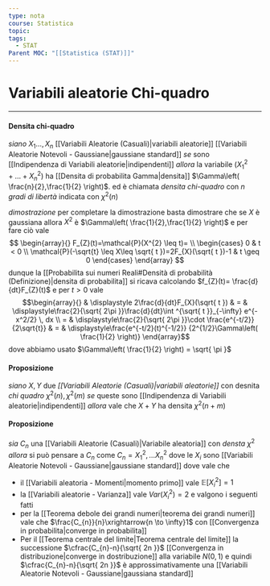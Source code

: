 ```yaml
---
type: nota
course: Statistica
topic: 
tags:
  - STAT
Parent MOC: "[[Statistica (STAT)]]"
---
```

# Variabili aleatorie Chi-quadro
---
#### Densita chi-quadro
_siano_ $X_{1}\dots,X_{n}$ [[Variabili Aleatorie (Casuali)|variabili aleatorie]] [[Variabili Aleatorie Notevoli - Gaussiane|gaussiane standard]] 
_se_  sono [[Indipendenza di Variabili aleatorie|indipendenti]] 
_allora_ la variabile $(X_{1}^{2}+\dots+X_{n}^{2})$ ha [[Densita di probabilita Gamma|densita]] $\Gamma\left( \frac{n}{2},\frac{1}{2} \right)$. ed è chiamata _densita chi-quadro_ con $n$ _gradi di libertà_ indicata con $\chi^{2}(n)$

_dimostrazione_
	per completare la dimostrazione basta dimostrare che se $X$ è gaussiana allora $X^{2}$ è $\Gamma\left( \frac{1}{2},\frac{1}{2} \right)$
	e per fare ciò vale $$
	\begin{array}{}
F_{Z}(t)=\mathcal{P}(X^{2} \leq t)= \\
\begin{cases}
0  &  t < 0 \\
\mathcal{P}(-\sqrt{t} \leq X\leq \sqrt{ t })=2F_{X}(\sqrt{ t })-1  & t \geq 0 
\end{cases}
\end{array}
$$ dunque la [[Probabilita sui numeri Reali#Densità di probabilità (Definizione)|densita di probabilita]] si ricava calcolando $f_{Z}(t)= \frac{d}{dt}F_{Z}(t)$ e per $t>0$ vale $$\begin{array}{} & 
\displaystyle 2\frac{d}{dt}F_{X}(\sqrt{ t }) & = & \displaystyle\frac{2}{\sqrt{ 2\pi }}\frac{d}{dt}\int ^{\sqrt{ t }}_{-\infty} e^{-x^2/2} \, dx  \\
 = & \displaystyle\frac{2}{\sqrt{ 2\pi }}\cdot  \frac{e^{-t/2}} {2\sqrt{t}} & = & \displaystyle\frac{e^{-t/2}(t)^{-1/2}} {2^{1/2}\Gamma\left( \frac{1}{2} \right)}
\end{array}$$dove abbiamo usato $\Gamma\left( \frac{1}{2} \right) = \sqrt{ \pi }$



#### Proposizione
_siano_ $X,Y$  due _[[Variabili Aleatorie (Casuali)|variabili aleatorie]]_ con desnita _chi quadro_  $\chi^{2}(n), \chi^{2}(m)$
_se_ queste sono [[Indipendenza di Variabili aleatorie|indipendenti]]
_allora_ vale che $X+Y$ ha densita $\chi^{2}(n+m)$


#### Proposizione
_sia_ $C_{n}$ una [[Variabili Aleatorie (Casuali)|Variabile aleatoria]] con _densta_ $\chi^{2}$ 
_allora_ si può pensare a $C_{n}$ come $C_{n}=X^{2}_{1},\dots X^{2}_{n}$ dove le $X_{i}$ sono [[Variabili Aleatorie Notevoli - Gaussiane|gaussiane standard]] dove vale che 
- il [[Variabili aleatoria - Momenti|momento primo]] vale $\mathbb{E}[X_{i}^{2}]=1$ 
- la [[Variabili aleatorie - Varianza]] vale $Var(X_{i}^{2})=2$
e valgono i seguenti fatti
- per la [[Teorema debole dei grandi numeri|teorema dei grandi numeri]] vale che $\frac{C_{n}}{n}\xrightarrow{n \to \infty}1$ con  [[Convergenza in probabilita|converge in probabilita]] 
- Per il [[Teorema centrale del limite|Teorema centrale del limite]] la successione $\cfrac{C_{n}-n}{\sqrt{ 2n }}$ [[Convergenza in distribuzione|converge in dostribuzione]] alla variabile $N(0,1)$ e quindi $\cfrac{C_{n}-n}{\sqrt{ 2n }}$ è approssimativamente una [[Variabili Aleatorie Notevoli - Gaussiane|gaussiana standard]]
	